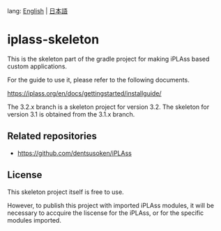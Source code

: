 lang: [English](./README-EN.md) | [日本語](./README.md)

# iplass-skeleton

This is the skeleton part of the gradle project for making iPLAss based custom applications.

For the guide to use it, please refer to the following documents.

https://iplass.org/en/docs/gettingstarted/installguide/

The 3.2.x branch is a skeleton project for version 3.2.
The skeleton for version 3.1 is obtained from the 3.1.x branch.

## Related repositories

* <https://github.com/dentsusoken/iPLAss>

## License

This skeleton project itself is free to use.

However, to publish this project with imported iPLAss modules, 
it will be necessary to accquire the liscense for the iPLAss, or for the specific modules imported.

